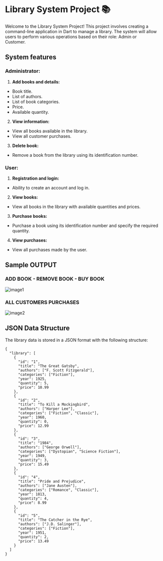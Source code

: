 # Library System Project 📚

Welcome to the Library System Project! This project involves creating a command-line application in Dart to manage a library. The system will allow users to perform various operations based on their role: Admin or Customer.

## System features

### Administrator:
1. **Add books and details:**
- Book title.
- List of authors.
- List of book categories.
- Price.
- Available quantity.

2. **View information:**
- View all books available in the library.
- View all customer purchases.

3. **Delete book:**
- Remove a book from the library using its identification number.

### User:
1. **Registration and login:**
- Ability to create an account and log in.

2. **View books:**
- View all books in the library with available quantities and prices.

3. **Purchase books:**
- Purchase a book using its identification number and specify the required quantity.

4. **View purchases:**
- View all purchases made by the user.


## Sample OUTPUT

### ADD BOOK - REMOVE BOOK - BUY BOOK
![image1](https://i.ibb.co/VgChm6T/image.png)

### ALL CUSTOMERS PURCHASES

![image2](https://i.ibb.co/WWvJr9r/Screenshot-32.png)




## JSON Data Structure
The library data is stored in a JSON format with the following structure:
```
{
  "library": [
    {
      "id": "1",
      "title": "The Great Gatsby",
      "authors": ["F. Scott Fitzgerald"],
      "categories": ["Fiction"],
      "year": 1925,
      "quantity": 5,
      "price": 10.99
    },
    {
      "id": "2",
      "title": "To Kill a Mockingbird",
      "authors": ["Harper Lee"],
      "categories": ["Fiction", "Classic"],
      "year": 1960,
      "quantity": 0,
      "price": 12.99
    },
    {
      "id": "3",
      "title": "1984",
      "authors": ["George Orwell"],
      "categories": ["Dystopian", "Science Fiction"],
      "year": 1949,
      "quantity": 3,
      "price": 15.49
    },
    {
      "id": "4",
      "title": "Pride and Prejudice",
      "authors": ["Jane Austen"],
      "categories": ["Romance", "Classic"],
      "year": 1813,
      "quantity": 4,
      "price": 8.99
    },
    {
      "id": "5",
      "title": "The Catcher in the Rye",
      "authors": ["J.D. Salinger"],
      "categories": ["Fiction"],
      "year": 1951,
      "quantity": 2,
      "price": 13.49
    }
  ]
}

```
